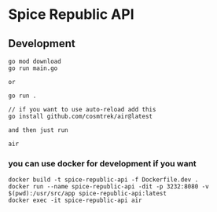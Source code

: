 # Spice Republic API

## Development

```
go mod download
go run main.go

or

go run .

// if you want to use auto-reload add this
go install github.com/cosmtrek/air@latest

and then just run 

air
```

### you can use docker for development if you want
```
docker build -t spice-republic-api -f Dockerfile.dev .
docker run --name spice-republic-api -dit -p 3232:8080 -v $(pwd):/usr/src/app spice-republic-api:latest
docker exec -it spice-republic-api air
```
